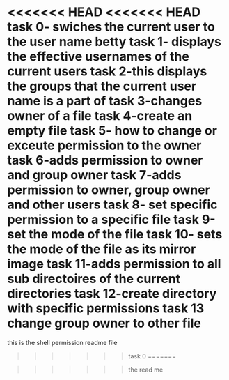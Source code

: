 <<<<<<< HEAD
<<<<<<< HEAD
task 0- swiches the current user to the user name betty
task 1- displays the effective usernames of the current users
task 2-this displays the groups that the current user name is a part of
task 3-changes owner of a file
task 4-create an empty file
task 5- how to change or exceute permission to the owner
task 6-adds permission to owner and group owner
task 7-adds permission to owner, group owner and other users
task 8- set specific permission to a specific file 
task 9-set the mode of the file
task 10- sets the mode of the file as its mirror image
task 11-adds permission to all sub directoires of the current directories
task 12-create directory with specific permissions
task 13 change group owner to other file
=======
this is the shell permission readme file
>>>>>>> task 0
=======

>>>>>>> the read me
